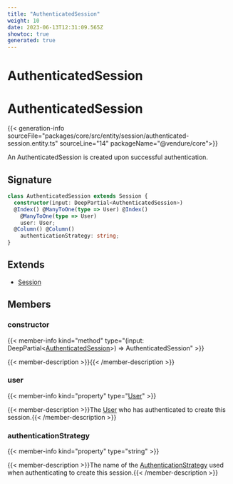 ```yaml
---
title: "AuthenticatedSession"
weight: 10
date: 2023-06-13T12:31:09.565Z
showtoc: true
generated: true
---
```

<!-- This file was generated from the Vendure source. Do not modify. Instead, re-run the "docs:build" script -->

# AuthenticatedSession
<div class="symbol">


# AuthenticatedSession

{{< generation-info sourceFile="packages/core/src/entity/session/authenticated-session.entity.ts" sourceLine="14" packageName="@vendure/core">}}

An AuthenticatedSession is created upon successful authentication.

## Signature

```TypeScript
class AuthenticatedSession extends Session {
  constructor(input: DeepPartial<AuthenticatedSession>)
  @Index() @ManyToOne(type => User) @Index()
    @ManyToOne(type => User)
    user: User;
  @Column() @Column()
    authenticationStrategy: string;
}
```
## Extends

 * <a href='/typescript-api/entities/session#session'>Session</a>


## Members

### constructor

{{< member-info kind="method" type="(input: DeepPartial&#60;<a href='/typescript-api/entities/authenticated-session#authenticatedsession'>AuthenticatedSession</a>&#62;) => AuthenticatedSession"  >}}

{{< member-description >}}{{< /member-description >}}

### user

{{< member-info kind="property" type="<a href='/typescript-api/entities/user#user'>User</a>"  >}}

{{< member-description >}}The <a href='/typescript-api/entities/user#user'>User</a> who has authenticated to create this session.{{< /member-description >}}

### authenticationStrategy

{{< member-info kind="property" type="string"  >}}

{{< member-description >}}The name of the <a href='/typescript-api/auth/authentication-strategy#authenticationstrategy'>AuthenticationStrategy</a> used when authenticating
to create this session.{{< /member-description >}}


</div>
